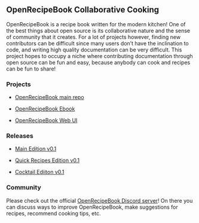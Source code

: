 ## OpenRecipeBook Collaborative Cooking

OpenRecipeBook is a recipe book written for the modern kitchen! One of the best things about open source is its collaborative nature and the sense of community that it creates. For a lot of projects however, finding new contributors can be difficult since many users don’t have the inclination to code, and writing high quality documentation can be very difficult. This project hopes to occupy a niche where contributing documentation through open source can be fun and easy, because anybody can cook and recipes can be fun to share!

### Projects

* [OpenRecipeBook main repo](https://github.com/joshua-stone/OpenRecipeBook)

* [OpenRecipeBook Ebook](https://github.com/joshua-stone/OpenRecipeBook-Ebook)

* [OpenRecipeBook Web UI](https://github.com/Mihail-K/OpenRecipeBook-Web)

### Releases

* [Main Edition v0.1](https://github.com/joshua-stone/OpenRecipeBook-Ebook/releases/download/0.1/main_book.pdf)

* [Quick Recipes Edition v0.1](https://github.com/joshua-stone/OpenRecipeBook-Ebook/releases/download/0.1/quick_recipes.pdf)

* [Cocktail Ediiton v0.1](https://github.com/joshua-stone/OpenRecipeBook-Ebook/releases/download/0.1/cocktail_book.pdf)

### Community

Please check out the official [OpenRecipeBook Discord server](https://discord.gg/sDzCaeH)! On there you can discuss ways to improve OpenRecipeBook, make suggestions for recipes, recommend cooking tips, etc.
